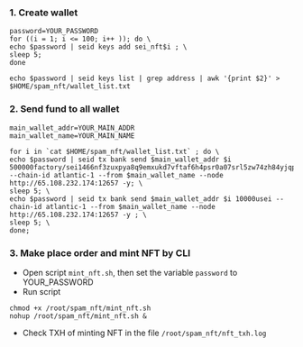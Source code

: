 ### 1. Create wallet
```
password=YOUR_PASSWORD
for ((i = 1; i <= 100; i++ )); do \
echo $password | seid keys add sei_nft$i ; \
sleep 5;
done 

echo $password | seid keys list | grep address | awk '{print $2}' > $HOME/spam_nft/wallet_list.txt
```

### 2. Send fund to all wallet
```
main_wallet_addr=YOUR_MAIN_ADDR
main_wallet_name=YOUR_MAIN_NAME

for i in `cat $HOME/spam_nft/wallet_list.txt` ; do \
echo $password | seid tx bank send $main_wallet_addr $i 500000factory/sei1466nf3zuxpya8q9emxukd7vftaf6h4psr0a07srl5zw74zh84yjqpeheyc/uust2 --chain-id atlantic-1 --from $main_wallet_name --node http://65.108.232.174:12657 -y; \
sleep 5; \
echo $password | seid tx bank send $main_wallet_addr $i 10000usei --chain-id atlantic-1 --from $main_wallet_name --node http://65.108.232.174:12657 -y ; \
sleep 5; \
done;
```

### 3. Make place order and mint NFT by CLI
- Open script `mint_nft.sh`, then set the variable `password` to YOUR_PASSWORD
- Run script
```
chmod +x /root/spam_nft/mint_nft.sh
nohup /root/spam_nft/mint_nft.sh &
```
- Check TXH of minting NFT in the file `/root/spam_nft/nft_txh.log`

